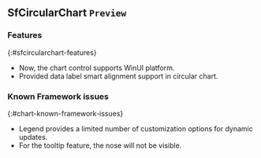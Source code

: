 ## SfCircularChart `Preview`

### Features
{:#sfcircularchart-features}

* Now, the chart control supports WinUI platform.
* Provided data label smart alignment support in circular chart.

### Known Framework issues
{:#chart-known-framework-issues}

* Legend provides a limited number of customization options for dynamic updates.
* For the tooltip feature, the nose will not be visible.